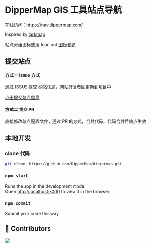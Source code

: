 # DipperMap GIS 工具站点导航

在线访问：https://nav.dippermap.com/

Inspired by [larkmap](https://larkmap.com/)

站点分组图标使用 Iconfont [图标预览](https://at.alicdn.com/t/project/4354752/0222451a-1d85-4919-a555-fcf0ed1d7363.html?spm=a313x.manage_type_myprojects.i1.7.79523a81KuPc2X)

## 提交站点

#### 方式一 issue 方式

通过 ISSUE 提交 网站信息，网站开发者回更新到项目中

[点击提交站点信息](https://github.com/DipperMap/dippermap/issues/new?assignees=&labels=&projects=&template=site_report.yml)

#### 方式二 提交 PR

直接修改站点配置文件，通过 PR 的方式，合并代码，代码合并后站点生效

## 本地开发

### clone 代码

```bash
git clone  https://github.com/DipperMap/dippermap.git
```

### `npm start`

Runs the app in the development mode.\
Open [http://localhost:3000](http://localhost:3000) to view it in the browser.

### `npm commit`

Submit your code this way.

## 👬 Contributors

<a href="https://github.com/DipperMap/dippermap/graphs/contributors">
  <img src="https://contrib.rocks/image?repo=DipperMap/dippermap" />
</a>
